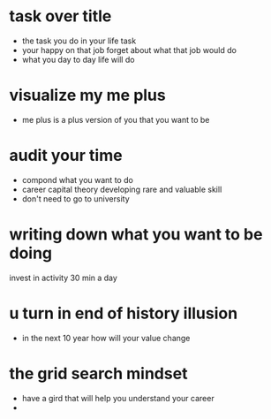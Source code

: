 # task over title 
- the task you do in your life task 
- your happy on that job forget about what that job would do 
- what you day to day life will do 

# visualize my me plus 
- me plus is a plus version of you that you want to be 

# audit your time  
- compond what you want to do 
- career capital theory  developing rare and valuable skill 
- don't need to go to university  

# writing down what you want to be doing 
invest in activity  30 min a day  



# u turn  in end of history illusion 
- in the next 10 year how will your value change 
# the grid search mindset 
- have a gird that will help you  understand your career  
- 
